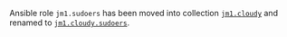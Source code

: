 Ansible role `jm1.sudoers` has been moved into collection
[`jm1.cloudy`](https://github.com/JM1/ansible-collection-jm1-cloudy) and renamed to
[`jm1.cloudy.sudoers`](https://github.com/JM1/ansible-collection-jm1-cloudy/tree/master/roles/sudoers).
